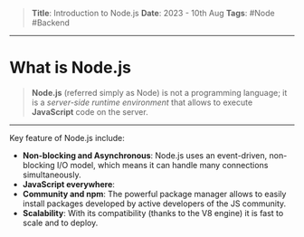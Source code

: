 > **Title**: Introduction to Node.js
> **Date**: 2023 - 10th Aug
> **Tags**: #Node #Backend
---
# What is Node.js
>**Node.js** (referred simply as Node) is not a programming language; it is a *server-side runtime environment* that allows to execute **JavaScript** code on the server.  
---

Key feature of Node.js include:
- **Non-blocking and Asynchronous**: Node.js uses an event-driven, non-blocking I/O model, which means it can handle many connections simultaneously.
- **JavaScript everywhere**:
- **Community and npm**: The powerful package manager allows to easily install packages developed by active developers of the JS community.
- **Scalability**: With its compatibility (thanks to the V8 engine) it is fast to scale and to deploy.
